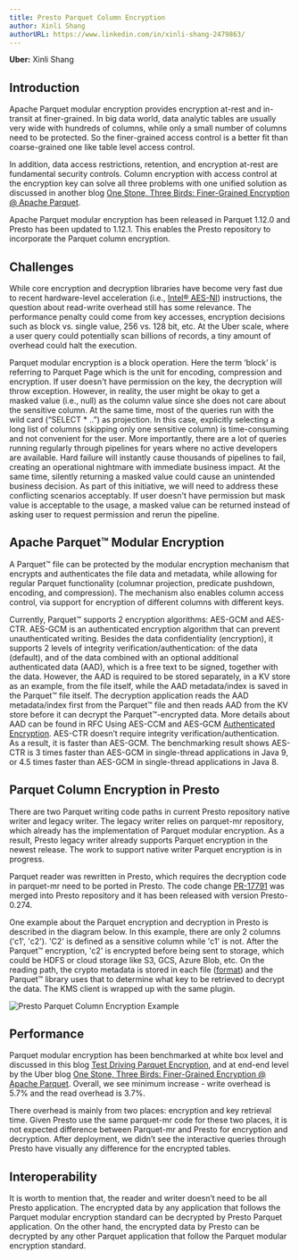 ```yaml
---
title: Presto Parquet Column Encryption
author: Xinli Shang
authorURL: https://www.linkedin.com/in/xinli-shang-2479863/
---
```

**Uber:** Xinli Shang

## Introduction
Apache Parquet modular encryption provides encryption at-rest and in-transit at finer-grained. In big data world, data analytic tables are usually very wide with hundreds of columns, while only a small number of columns need to be protected. So the finer-grained access control is a better fit than coarse-grained one like table level access control.

In addition, data access restrictions, retention, and encryption at-rest are fundamental security controls. Column encryption with access control at the encryption key can solve all three problems with one unified solution as discussed in another blog [One Stone, Three Birds: Finer-Grained Encryption @ Apache Parquet](https://eng.uber.com/one-stone-three-birds-finer-grained-encryption-apache-parquet).

Apache Parquet modular encryption has been released in Parquet 1.12.0 and Presto has been updated to 1.12.1. This enables the Presto repository to incorporate the Parquet column encryption.

<!--truncate-->

## Challenges 
While core encryption and decryption libraries have become very fast due to recent hardware-level acceleration (i.e., [Intel® AES-NI](https://www.intel.com/content/www/us/en/architecture-and-technology/advanced-encryption-standard-aes/data-protection-aes-general-technology.html)) instructions, the question about read-write overhead still has some relevance. The performance penalty could come from key accesses, encryption decisions such as block vs. single value, 256 vs. 128 bit, etc. At the Uber scale, where a user query could potentially scan billions of records, a tiny amount of overhead could halt the execution.

Parquet modular encryption is a block operation. Here the term ‘block’ is referring to Parquet Page which is the unit for encoding, compression and encryption. If user doesn't have permission on the key, the decryption will throw exception. However, in reality, the user might be okay to get a masked value (i.e., null) as the column value since she does not care about the sensitive column. At the same time, most of the queries run with the wild card (“SELECT * ..”) as projection. In this case, explicitly selecting a long list of columns (skipping only one sensitive column) is time-consuming and not convenient for the user. More importantly, there are a lot of queries running regularly through pipelines for years where no active developers are available. Hard failure will instantly cause thousands of pipelines to fail, creating an operational nightmare with immediate business impact. At the same time, silently returning a masked value could cause an unintended business decision. As part of this initiative, we will need to address these conflicting scenarios acceptably. If user doesn't have permission but mask value is acceptable to the usage, a masked value can be returned instead of asking user to request permission and rerun the pipeline. 

## Apache Parquet™ Modular Encryption
A Parquet™ file can be protected by the modular encryption mechanism that encrypts and authenticates the file data and metadata, while allowing for regular Parquet functionality (columnar projection, predicate pushdown, encoding, and compression). The mechanism also enables column access control, via support for encryption of different columns with different keys.

Currently,  Parquet™ supports 2 encryption algorithms: AES-GCM and AES-CTR. AES-GCM is an authenticated encryption algorithm that can prevent unauthenticated writing. Besides the data confidentiality (encryption), it supports 2 levels of integrity verification/authentication: of the data (default), and of the data combined with an optional additional authenticated data (AAD), which is a free text to be signed, together with the data. However, the AAD is required to be stored separately, in a KV store as an example, from the file itself, while the AAD metadata/index is saved in the Parquet™ file itself. The decryption application reads the AAD metadata/index first from the Parquet™ file and then reads AAD from the KV store before it can decrypt the Parquet™-encrypted data. More details about AAD can be found in RFC Using AES-CCM and AES-GCM [Authenticated Encryption](https://tools.ietf.org/html/rfc5084).
AES-CTR doesn’t require integrity verification/authentication. As a result, it is faster than AES-GCM. The benchmarking result shows AES-CTR is 3 times faster than AES-GCM in single-thread applications in Java 9, or 4.5 times faster than AES-GCM in single-thread applications in Java 8.

## Parquet Column Encryption in Presto
There are two Parquet writing code paths in current Presto repository native writer and legacy writer. The legacy writer relies on parquet-mr repository, which already has the implementation of Parquet modular encryption. As a result, Presto legacy writer already supports Parquet encryption in the newest release. The work to support native writer Parquet encryption is in progress.

Parquet reader was rewritten in Presto, which requires the decryption code in parquet-mr need to be ported in Presto.  The code change [PR-17791](https://github.com/prestodb/presto/pull/17791) was merged into Presto repository and it has been released with version Presto-0.274.

One example about the Parquet encryption and decryption in Presto is described in the diagram below. In this example, there are only 2 columns ('c1', 'c2'). 'C2' is defined as a sensitive column while 'c1' is not. After the Parquet™ encryption, 'c2' is encrypted before being sent to storage, which could be HDFS or cloud storage like S3, GCS, Azure Blob, etc. On the reading path, the crypto metadata is stored in each file ([format](https://github.com/apache/parquet-format/blob/master/Encryption.md)) and the Parquet™ library uses that to determine what key to be retrieved to decrypt the data. The KMS client is wrapped up with the same plugin.

![Presto Parquet Column Encryption Example](/img/blog/2022-07-10-presto-parquet-column-encryption/presto_paraquet_encryption_example.png)

## Performance
Parquet modular encryption has been benchmarked at white box level and discussed in this blog [Test Driving Parquet Encryption](https://medium.com/@tomersolomon/test-driving-parquet-encryption-3d5319f5bc22), and at end-end level by the Uber blog [One Stone, Three Birds: Finer-Grained Encryption @ Apache Parquet](https://eng.uber.com/one-stone-three-birds-finer-grained-encryption-apache-parquet/). Overall, we see minimum increase - write overhead is 5.7% and the read overhead is 3.7%.

There overhead is mainly from two places: encryption and key retrieval time. Given Presto use the same parquet-mr code for these two places, it is not expected difference between Parquet-mr and Presto for encryption and decryption. After deployment, we didn’t see the interactive queries through Presto have visually any difference for the encrypted tables. 

## Interoperability
It is worth to mention that, the reader and writer doesn’t need to be all Presto application. The encrypted data by any application that follows the Parquet modular encryption standard can be decrypted by Presto Parquet application. On the other hand, the encrypted data by Presto can be decrypted by any other Parquet application that follow the Parquet modular encryption standard. 
